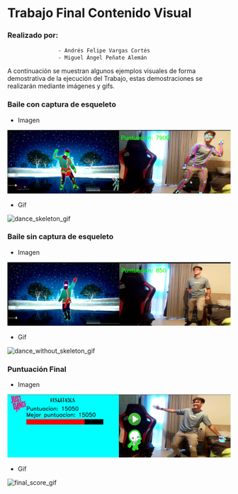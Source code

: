 # Trabajo Final Contenido Visual

### Realizado por:
                    - Andrés Felipe Vargas Cortés
                    - Miguel Ángel Peñate Alemán


A continuación se muestran algunos ejemplos visuales de forma demostrativa de la ejecución del Trabajo, estas demostraciones se realizarán mediante imágenes y gifs.

### Baile con captura de esqueleto

- Imagen

![dance_skeleton_png](play_example/dance_skeleton.png)

- Gif

![dance_skeleton_gif](play_example/dance_skeleton.gif)

### Baile sin captura de esqueleto

- Imagen

![dance_without_skeleton_png](play_example/dance_without_skeleton.png)

- Gif

![dance_without_skeleton_gif](play_example/dance_without_skeleton.gif)

### Puntuación Final 

- Imagen

![final_score_png](play_example/final_score.png)

- Gif

![final_score_gif](play_example/final_score.gif)